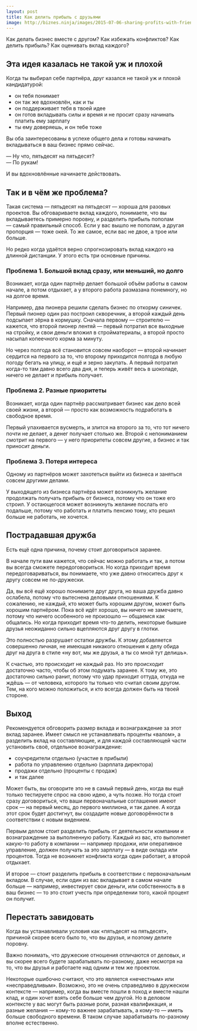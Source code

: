 ```yaml
---
layout: post
title: Как делить прибыль с друзьями
image: http://biznes.ninja/images/2015-07-06-sharing-profits-with-friends.jpg
---
```


Как делать бизнес вместе с другом? Как избежать конфликтов? Как делить прибыль? Как оценивать вклад каждого?

## Эта идея казалась не такой уж и плохой

Когда ты выбирал себе партнёра, друг казался не такой уж и плохой кандидатурой:

- он тебя понимает
- он так же вдохновлён, как и ты
- он поддерживает тебя в твоей идее
- он готов вкладывать силы и время и не просит сразу начинать платить ему зарплату
- ты ему доверяешь, и он тебе тоже

Вы оба заинтересованы в успехе общего дела и готовы начинать вкладываться в ваш бизнес прямо сейчас.

— Ну что, пятьдесят на пятьдесят?  
— По рукам!

И вы вдохновлённые начинаете действовать.

## Так и в чём же проблема?

Такая система — пятьдесят на пятьдесят — хороша для разовых проектов. Вы обговариваете вклад каждого, понимаете, что вы вкладываетесь примерно поровну, и разделить прибыль пополам — самый правильный способ. Если у вас вышло не пополам, а другая пропорция — тоже окей. То же самое, если вас не двое, а трое или больше.

Но редко когда удаётся верно спрогнозировать вклад каждого на длинной дистанции. У этого есть три основные причины.

### Проблема 1. Большой вклад сразу, или меньший, но долго

Возникает, когда один партнёр делает большой объём работы в самом начале, а потом отдыхает, а у второго работа размазана понемногу, но на долгое время.

Например, два пионера решили сделать бизнес по откорму синичек. Первый пионер один раз построил скворечник, а второй каждый день подсыпает зёрна в кормушку. Сначала первому — строителю — кажется, что второй пионер лентяй — первый потратил все выходные на стройку, и свои деньги вложил в стройматериалы, а второй просто насыпал копеечного корма за минуту.

Но через полгода всё становится совсем наоборот — второй начинает сердится на первого за то, что второму приходится полгода в любую погоду бегать на улицу, и ещё и зерно закупать. А первый потратил когда-то там давно всего два дня, и теперь живёт весь в шоколаде, ничего не делает и прибыль получает.

### Проблема 2. Разные приоритеты

Возникает, когда один партнёр рассматривает бизнес как дело всей своей жизни, а второй — просто как возможность подработать в свободное время.

Первый упахивается вусмерть, и злится на второго за то, что тот ничего почти не делает, а денег получает столько же. Второй с непониманием смотрит на первого — у него приоритеты совсем другие, а бизнес и так приносит деньги.

### Проблема 3. Потеря интереса

Одному из партнёров может захотеться выйти из бизнеса и заняться совсем другими делами.

У выходящего из бизнеса партнёра может возникнуть желание продолжать получать прибыль от бизнеса, потому что он тоже его строил. У остающегося может возникнуть желание послать его подальше, потому что работать и платить пенсию тому, кто решил больше не работать, не хочется.

## Пострадавшая дружба

Есть ещё одна причина, почему стоит договориться заранее.

В начале пути вам кажется, что сейчас можно работать и так, а потом вы всегда сможете передоговориться. Но когда приходит время передоговариваться, вы понимаете, что уже давно относитесь друг к другу совсем не по-дружески.

Да, вы всё ещё хорошо понимаете друг друга, но ваша дружба давно ослабела, потому что вытеснена деловыми отношениями. К сожалению, не каждый, кто может быть хорошим другом, может быть хорошим партнёром. Пока всё идёт хорошо, вы ничего не замечаете, потому что ничего особенного не произошло — общаемся как общались. Но когда приходит время что-то делить, некоторые бывшие друзья неожиданно сильно вцепляются друг другу в глотки.

Это полностью разрушает остатки дружбы. К этому добавляется совершенно личная, не имеющая никакого отношения к делу обида друг на друга в стиле «ну вот, мы же друзья, а ты со мной тут делишь».

К счастью, это происходит не каждый раз. Но это происходит достаточно часто, чтобы об этом подумать заранее. К тому же, это достаточно сильно ранит, потому что удар приходит оттуда, откуда не ждёшь — от человека, которого ты только что считал своим другом. Тем, на кого можно положиться, и кто всегда должен быть на твоей стороне.

## Выход

Рекомендуется обговорить размер вклада и вознаграждение за этот вклад заранее. Имеет смысл не устанавливать проценты «валом», а разделить вклад на составляющие, и для каждой составляющей части установить своё, отдельное вознаграждение:

- соучредители отдельно (участие в прибыли)
- работа по управлению отдельно (зарплата директора)
- продажи отдельно (проценты с продаж)
- и так далее

Может быть, вы оговорите это не в самый первый день, когда вы ещё только тестируете спрос на свою идею, а чуть позже. Но тогда стоит сразу договориться, что ваши первоначальные соглашения имеют срок — на первый месяц, до первого миллиона, и так далее. А когда этот срок будет достигнут, вы создадите новые договорённости в соответствии с новым видением.

Первым делом стоит разделить прибыль от деятельности компании и вознаграждение за выполненную работу. Каждый из вас, кто выполняет какую-то работу в компании — например продажи, или оперативное управление, должен получать за это зарплату — в виде оклада или процентов. Тогда не возникнет конфликта когда один работает, а второй отдыхает.

И второе — стоит разделить прибыль в соответствии с первоначальным вкладом. В случае, если один из вас вкладывает в самом начале больше — например, инвестирует свои деньги, или собственность в в ваш бизнес — то это стоит учесть при определении того, какой процент он получит.

## Перестать завидовать

Когда вы устанавливали условия как «пятьдесят на пятьдесят», причиной скорее всего было то, что вы друзья, и поэтому делите поровну.

Важно понимать, что дружеские отношения отличаются от деловых, и вы скорее всего будете зарабатывать по-разному, даже несмотря на то, что вы друзья и работаете над одним и тем же проектом.

Некоторые ошибочно считают, что это является «нечестным» или «несправедливым». Возможно, это не очень справедливо в дружеском контексте — например, когда вы вместе пошли в поход и вместе нашли клад, и один хочет взять себе больше чем другой. Но в деловом контексте у вас могут быть разные роли, разная квалификация, и разные желания — кому-то важнее зарабатывать, а кому-то — иметь больше свободного времени. В таком случае зарабатывать по-разному вполне естественно.